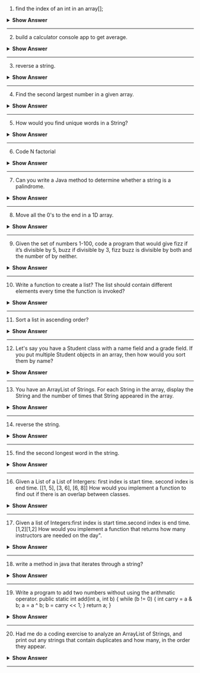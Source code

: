 1. find the index of an int in an array[];

<details><summary><b> Show Answer</b></summary>
  
<blockquote>

**Java**

```java
import java.util.Scanner;

public class demo {

    public static int findIndex(int[] arr, int n) {
        for (int i = 0; i < arr.length; i++) {
            if (arr[i] == n) {
                return i;
            }
        }
        return -1; // return -1 if the element is not found
    }
    
    public static void main(String[] args){
        Scanner scn=new Scanner(System.in);

        int[] arr={1,2,3,4,5,6}; 
        
        System.out.println("Enter the number whose index you want to find");
        int no=scn.nextInt();

        System.out.println(findIndex(arr, no));
    }
 
}

```
**C#**

``` C#


using System;
 
public static class Extensions
{
    public static int findIndex<T>(this T[] array, T item) {
        return Array.IndexOf(array, item);
    }
}
 
public class Example
{
    public static void Main()
    {
        int[] array = { 1, 2, 3, 4, 5 };
        int item = Convert.ToInt32(Console.ReadLine());
        int index = array.findIndex(item);
        if (index != -1) {
            Console.WriteLine(String.Format("Element {0} is found at index {1}", item, index));
        }
        else {
            Console.WriteLine("Element not found in the given array.");
        }
    }
}

```

**Python**

```python

lst = [13, 4, 20, 15, 6, 20, 20]

print(lst.index(6))

```

</blockquote>

</details>

---

2. build a calculator console app to get average.

<details><summary><b> Show Answer</b></summary>
  
<blockquote>

Code for calculator application is mentioned below:

**Java**

```java

import java.util.*;

public class Calculator {
    public static void main(String[] args) {
        Scanner scanner = new Scanner(System.in);

        System.out.print("Enter the total number of elements: ");
        int n = scanner.nextInt();

        int sum = 0;
        for (int i = 0; i < n; i++) {
            System.out.print("Enter element : ");
            int num = scanner.nextInt();
            sum += num;
        }

        double average = (double) sum / n;
        System.out.println("The average is: " + average);

    }
}


```
**C#**

```C#
 
//Program to calculate the average of array elements.

using System;

class Avg
{
    public static void Main()
    {
        int n = Convert.ToInt32(Console.ReadLine());
        int[] arr = new int[n];
        int sum = 0;
        float average = 0.0F;
        for(int i = 0; i < n; i++) {
            arr[i] = Convert.ToInt32(Console.ReadLine());
            //Console.WriteLine(i);
            sum += arr[i];
        }
        average=(float)sum/n;
        Console.WriteLine(average);
    }
}

```

**Python**

```python

# Python code to get average of list

def Average(lst):
	sum_of_list = 0
	for i in range(len(lst)):
		sum_of_list += lst[i]
	average = sum_of_list/len(lst)
	return average


# Driver Code
lst = [15, 9, 55, 41, 35, 20, 62, 49]
average = Average(lst)
print("Average of the list =", round(average, 2))

```
</blockquote>

</details>

---


3. reverse a string.

<details><summary><b> Show Answer</b></summary>
  
<blockquote>

Suppose we have an sample string as "Hello, World!" to reverse this string we can use following code.

**Java**

```java

String str = "Hello, World!";
String reversedStr = "";
for (int i = str.length() - 1; i >= 0; i--) {
    reversedStr += str.charAt(i);
}
System.out.println(reversedStr); 


```
**C#**

```C#
using System;
namespace Exercises
{
    class Program
    {
        static void Main(string[] args)
        {
            Console.Write("Enter a String : ");
            string originalString = Console.ReadLine();
            string reverseString = string.Empty;
            for (int i = originalString.Length - 1; i >= 0; i--)
            {
                reverseString += originalString[i];
            }
            Console.Write($"Reverse String is : {reverseString} ");
            
        }      
    }
}

```

**Python**

```python
# Function to reverse a string
def reverse(string):
    string = string[::-1]
    return string
 
s = input("Enter the string: ")
 
print("The original string is : ", end="")
print(s)
 
print("The reversed string(using extended slice syntax) is : ", end="")
print(reverse(s))

```
</blockquote>

</details>

---

4. Find the second largest number in a given array.

<details><summary><b> Show Answer</b></summary>
  
<blockquote>

To find the largest number is an array you can use the following code.

**Java**

```Java

public class test {


    public static int findSecondLargest(int[] arr) {
        int largest = arr[0];
        int secondLargest = Integer.MIN_VALUE;
    
        for (int i = 1; i < arr.length; i++) {
            if (arr[i] > largest) {
                secondLargest = largest;
                largest = arr[i];
            } else if (arr[i] > secondLargest && arr[i] != largest) {
                secondLargest = arr[i];
            }
        }
    
        return secondLargest;
    }

    public static void main(String[] args) {
        
        int[] arr={1,2,3,4,5,6,7,8,9,9,8};

        System.out.println(findSecondLargest(arr));
    }
}

```
**C#**

```C#
using System;

class Program
{
    public static void Main()
    {
        int n = Convert.ToInt32(Console.ReadLine());
        int largest,secondLargest,i,j=0;
        int[] arr = new int[n];
        
        for(i = 0; i < n; i++) {
            arr[i] = Convert.ToInt32(Console.ReadLine());
        }
         largest = 0;
 
            for (i = 0; i < n; i++)
            {
                if (largest < arr[i])
                {
                    largest = arr[i];
                    j = i;
                }
            }
            /* ignore the largest element and find the 2nd largest element in the array */
            secondLargest = 0;
            for (i = 0; i < n; i++)
            {
                if (i == j)
                {
                    continue;  /* ignoring the largest element */
                    
                }
                else
                {
                    if (secondLargest < arr[i])
                    {
                        secondLargest = arr[i];
                    }
                }
            }
 
            Console.Write("The Second largest element in the array is :  {0} \n\n", secondLargest);
    }
}

```

**Python**

```python
# Python program to find largest number
# in a list

# List of numbers
list1 = [10, 20, 20, 4, 45, 45, 45, 99, 99]

# Removing duplicates from the list
list2 = list(set(list1))

# Sorting the list
list2.sort()

# Printing the second last element
print("Second largest element is:", list2[-2])

```

</blockquote>

</details>

---


5. How would you find unique words in a String?

<details><summary><b> Show Answer</b></summary>
  
<blockquote>

The following code will give you the unique characters from the string.

**Java**

```java

import java.util.*;

public class test {


    public static ArrayList<Character> findUniqueChars(String str) {
        
        str=str.toLowerCase();
        Map<Character,Integer> charCount=new HashMap<>();
        ArrayList<Character> chArray=new ArrayList<>();
    
        for (int i = 0; i < str.length(); i++) {
            char ch = str.charAt(i);
            if (!Character.isWhitespace(ch)) {
                if(null != charCount.putIfAbsent(ch,1)){
                    int count=charCount.get(ch);
                    charCount.put(ch,++count);
                }
            }
        }
        
        for (Map.Entry<Character,Integer> entry : charCount.entrySet()){
            if(entry.getValue()==1){
                chArray.add(entry.getKey());
            }
        }

        return chArray;
    
    }

    public static void main(String[] args) {
        String str="Hello there";

        System.out.println(findUniqueChars(str));
    }
}

```
**C#**

```C#
using System;
using System.Linq;
class HelloWorld {
  static void Main() {
    string input = "C# Corner is a popular online community popular online community";
    string[] words = input.Split(' ');
    string[] distinctWords = words.Distinct().ToArray();
    string output = string.Join(" ", distinctWords);
    Console.WriteLine(output);
  }
}
```
**Python**

```python
def printWords(l):
     
    # for loop for iterating
    for i in l:
        print(i)
 
 
# Driver code
str = input("Enter the string: ")
 
# storing string in the form of list of words
s = set(str.split(" "))
 
# passing list to print words function
printWords(s)

```
</blockquote>

</details>

---


6. Code N factorial

<details><summary><b> Show Answer</b></summary>
  
<blockquote>

The following code will give you the factorial of given number N.

**Java**

```Java

import java.util.*;

public class test {

        public static void main(String[] args) {

            Scanner scn=new Scanner(System.in);
            System.out.println("Enter the value of N :");
            int n = scn.nextInt(); 
            
            int factorial = 1;
            
            for(int i=1; i<=n; i++){
                factorial *= i;
            }
            
            System.out.println("Factorial of " + n + " is: " + factorial);
        }
    
}

```
**C#**

```C#
using System;
namespace Exercises
{
    class Program
    {
        static void Main(string[] args)
        {
            Console.Write("Enter a Number : ");
            int number = int.Parse(Console.ReadLine());

            long factorial = RecursiveFactorial(number);
            Console.Write($"Factorial of {number} is: {factorial}");    
            
            
        }

        static long RecursiveFactorial(int number)
        {
            if (number == 1)
            {
                return 1;
            } 
            else
            {
                return number * RecursiveFactorial(number - 1);
            }    
        }
    }
}

```

**Python**

```python

num = int(input("Enter a number: "))

factorial = 1

# check if the number is negative, positive or zero
if num < 0:
   print("Sorry, factorial does not exist for negative numbers")
elif num == 0:
   print("The factorial of 0 is 1")
else:
   for i in range(1,num + 1):
       factorial = factorial*i
   print("The factorial of",num,"is",factorial)

```

</blockquote>

</details>

---


7. Can you write a Java method to determine whether a string is a palindrome.

<details><summary><b> Show Answer</b></summary>
  
<blockquote>

The following programme checks if the given string is palindrome or not. It will return "Yes" if the string is palindrome and "No" if the string is not a palindrome.

**Java**

```java

import java.util.*;

public class test {
 
    
    static boolean isPalindrome(String str)
    {
 
       
        int i = 0;
        int j = str.length() - 1;
        while (i < j) {
            if (str.charAt(i) != str.charAt(j))
                return false;
            i++;
            j--;
        }
        return true;
    }
 
    
    public static void main(String[] args)
    {
       
        Scanner scn=new Scanner(System.in);
        System.out.println("Enter the string:");
        String str = scn.nextLine(); 

        str = str.toLowerCase();
        if (isPalindrome(str))
            System.out.print("Yes");
        else
            System.out.print("No");
    }
}

```
**C#**

```C#
using System;
namespace LogicalPrograms
{
    public class Program
    {
        static void Main(string[] args)
        {
            Console.Write("Enter a string to Check Palindrome : ");
            string name = Console.ReadLine();
            string reverse = string.Empty;
            
            for (int i = name.Length - 1; i >= 0; i--)
            {
                reverse += name[i];
            }
            
            if (name == reverse)
            {
                Console.WriteLine($"{name} is Palindrome.");
            }
            else
            {
                Console.WriteLine($"{name} is not Palindrome");
            }
            
        }
    }
}
```
**Python**

```python
def isPalindrome(s):
    return s == s[::-1]
  
  
# Driver code
s = input("Enter the string: ")
ans = isPalindrome(s)
  
if ans:
    print("Yes, It is a Palindrome")
else:
    print("No, It is not a Palindrome")
```
</blockquote>

</details>

---


8. Move all the 0's to the end in a 1D array.

<details><summary><b> Show Answer</b></summary>
  
<blockquote>

The following code will move all the 0's present in the array at the end.

**Java**

```java

import java.util.*;

public class test {
 
    
    public static void moveZeroesToEnd(int[] arr) {
        int nonZeroIndex = 0;
    
        for (int i = 0; i < arr.length; i++) {
            if (arr[i] != 0) {
                arr[nonZeroIndex++] = arr[i];
            }
        }
     
        while (nonZeroIndex < arr.length) {
            arr[nonZeroIndex++] = 0;
        }

        System.out.println(arr[1]);
    }
 
    
    public static void main(String[] args)
    {
       
        Scanner scn=new Scanner(System.in);
       int[] arr={1,0,2,0,3,4,5};
        moveZeroesToEnd(arr);
        
    }
}

```
**C#**

```C#

using System;

class PushZero
{

	static void pushZerosToEnd(int []arr, int n)
	{
	
		int count = 0;
		for (int i = 0; i < n; i++)
		if (arr[i] != 0)
	
		arr[count++] = arr[i];
	
		while (count < n)
		arr[count++] = 0;
	}
	
	
	public static void Main ()
	{
		int []arr = {1, 9, 8, 4, 0, 0, 2, 7, 0, 6, 0, 9};
		int n = arr.Length;
		pushZerosToEnd(arr, n);
		Console.WriteLine("Array after pushing all zeros to the back: ");
		for (int i = 0; i < n; i++)
		Console.Write(arr[i] +" ");
	}
}
```


**Python**
```python
def pushZerosToEnd(arr, n):
	count = 0
	for i in range(n):
		if arr[i] != 0:
			arr[count] = arr[i]
			count+=1
	
	while count < n:
		arr[count] = 0
		count += 1
		

arr = [1, 9, 8, 4, 0, 0, 2, 7, 0, 6, 0, 9]
n = len(arr)
pushZerosToEnd(arr, n)
print("Array after pushing all zeros to end of array:")
print(arr)

```
</blockquote>

</details>

---

9. Given the set of numbers 1-100, code a program that would give fizz if it’s divisible by 5, buzz if divisible by 3, fizz buzz is divisible by both and the number of by neither.

<details><summary><b> Show Answer</b></summary>
  
<blockquote>

**Java**

```java
import java.util.*;

public class Test{
    public static void main(String[] args) {
        for (int num = 1; num <= 100; num++) {
            if (num % 3 == 0 && num % 5 == 0) {
                System.out.println("FizzBuzz");
            } else if (num % 3 == 0) {
                System.out.println("Buzz");
            } else if (num % 5 == 0) {
                System.out.println("Fizz");
            } else {
                System.out.println(num);
            }
        }
        
        
    }
}

```
**C#**
```C#
using System;
namespace LogicalPrograms
{
    public class Program
    {
        static void Main(string[] args)
        {
            for (int num = 1; num <= 100; num++) {
            if (num % 3 == 0 && num % 5 == 0) {
                Console.WriteLine("FizzBuzz");
            } else if (num % 3 == 0) {
                Console.WriteLine("Buzz");
            } else if (num % 5 == 0) {
                Console.WriteLine("Fizz");
            } else {
                Console.WriteLine(num);
            }
        }
        }
    }
}
```

**Python**

```python
def fizzBuzz(n):
    for n in range(1,n+1):
        if n % 3 == 0 and n % 5 == 0:
            print('FizzBuzz')
        elif n % 3 == 0:
            print('Fizz')
        elif n % 5 == 0:
            print('Buzz')
        else:
            print(n)

if __name__ == '__main__':
    n = int(input().strip())
    fizzBuzz(n)

```

</blockquote>

</details>

---


10. Write a function to create a list? The list should contain different elements every time the function is invoked?

<details><summary><b> Show Answer</b></summary>
  
<blockquote>

**Java**

The following code contains a  `generateList()` method which generates a list with random elements every time it is called. The size of the list must be passed as an argument to the `generateList()` method.

```java 
import java.util.*;

public class Test{
    public static void main(String[] args) {
        ArrayList<Integer> list = new ArrayList<Integer>();
        
        list=generateList(3);
        System.out.println(list.toString());


        list=generateList(5);
        System.out.println(list.toString());
    }

    public static ArrayList<Integer> generateList(int size) {
        ArrayList<Integer> list = new ArrayList<Integer>();
        Random rand = new Random();

        for (int i = 0; i < size; i++) {
            int randNum = rand.nextInt(100);
            list.add(randNum);
        }

        return list;
    }
}

```

</blockquote>

</details>

---


11. Sort a list in ascending order?

<details><summary><b> Show Answer</b></summary>
  
<blockquote>

**Java**

The following code will sort a list of integers in ascending order using the built-in `Collections` class in Java:

```java

import java.util.*;

public class Test{
    public static void main(String[] args) {
        ArrayList<Integer> numbers = new ArrayList<Integer>();
        numbers.add(5);
        numbers.add(2);
        numbers.add(8);
        numbers.add(1);

        Collections.sort(numbers);

        System.out.println(numbers);
    }

    
}

```
**C#**
```C#
// C# program to sort a list of integers
// Using OrderBy() method
using System;
using System.Linq;
using System.Collections.Generic;

class Exercise{
	
static void Main(string[] args)
{
	List<int> nums = new List<int>() { 50, 20, 40, 60, 33, 70 };
	
	var result_set = nums.OrderBy(num => num);
	
	Console.WriteLine("Sorted in Ascending order:");
	foreach (int value in result_set)
	{
		Console.Write(value + " ");
	}
}
}

```

**Python**
```python


numbers = [1, 3, 4, 2]

print(numbers.sort()) # None
print(numbers)		 # [1, 2, 3, 4]

print(sorted(numbers)) # [1, 2, 3, 4]
print(numbers)		 # [1, 3, 4, 2]



```
</blockquote>

</details>

---

12. Let's say you have a Student class with a name field and a grade field. If you put multiple Student objects in an array, then how would you sort them by name?

<details><summary><b> Show Answer</b></summary>
  
<blockquote>

The following code the Student class implements the `Comparable` interface and overrides the `compareTo()` method to compare two Student objects based on their name field. 

```java

import java.util.*;

class Student implements Comparable<Student> {
    private String name;
    private int grade;

    public Student(String name, int grade) {
        this.name = name;
        this.grade = grade;
    }

    public String getName() {
        return name;
    }

    public int getGrade() {
        return grade;
    }

    @Override
    public int compareTo(Student other) {
        return this.name.compareTo(other.getName());
    }

}

public class Test{
    public static void main(String[] args) {
        Student[] students = new Student[3];
        students[0] = new Student("Ram", 80);
        students[1] = new Student("Sham", 52);
        students[2] = new Student("Manoj", 78);

        Arrays.sort(students);

        for (Student s : students) {
            System.out.println(s.getName() + " " + s.getGrade());
        }
    }
    
}

```

</blockquote>

</details>

---

13. You have an ArrayList of Strings. For each String in the array, display the String and the number of times that String appeared in the array.

<details><summary><b> Show Answer</b></summary>
  
<blockquote>

The following code displays each String in an ArrayList along with the number of times that String appears in the list:

```java
import java.util.*;

public class Test{
    public static void main(String[] args) {
        ArrayList<String> strings = new ArrayList<String>();
        strings.add("Man");
        strings.add("Animal");
        strings.add("Animal");
        strings.add("Bird");

        Map<String, Integer> stringCount = new HashMap<String, Integer>();

        for (String s : strings) {
            if (stringCount.containsKey(s)) {
                stringCount.put(s, stringCount.get(s) + 1);
            } else {
                stringCount.put(s, 1);
            }
        }

        for (Map.Entry<String, Integer> entry : stringCount.entrySet()) {
            System.out.println(entry.getKey() + " : " + entry.getValue() + " time(s)");
        }
    }
    
}

```
**C#**
```C#
using System;
namespace Exercises
{
    class Program
    {
        static void Main(string[] args)
        {
            Console.Write("Enter the string : ");
            string message = Console.ReadLine();
            message = message.Replace(" ", string.Empty);
            while (message.Length > 0)
            {
                Console.Write(message[0] + " : ");
                int count = 0;
                for (int j = 0; j < message.Length; j++)
                {
                    if (message[0] == message[j])
                    {
                        count++;
                    }
                }
                Console.WriteLine(count);
                message = message.Replace(message[0].ToString(), string.Empty);
            }
        }
    }
}
```
**python**

```python
inp_str = "Programming"
out = {x : inp_str.count(x) for x in set(inp_str )}
print ("Occurrence of all characters in the given string is :\n "+ str(out))
```


</blockquote>

</details>

---

14. reverse the string.  

<details><summary><b> Show Answer</b></summary>
  
<blockquote>

The following code will reverse using character array.

```java

import java.util.*;

public class Test{
    public static void main(String[] args) {
        String originalString = "hello world";
        char[] originalArray = originalString.toCharArray();
        char[] reversedArray = new char[originalArray.length];

        for (int i = 0; i < originalArray.length; i++) {
            reversedArray[i] = originalArray[originalArray.length - 1 - i];
        }

        String reversedString = new String(reversedArray);
        System.out.println(reversedString);    
}
   
}
```

</blockquote>

</details>

---

15. find the second longest word in the string.

<details><summary><b> Show Answer</b></summary>
  
<blockquote>

The following code will give you the second largest word in a string.

**Java**

```java

public class Test{

    public static String findSecondLongestWord(String input) {
        String[] words = input.split("\\s+");
        
        String longestWord = "";
        String secondLongestWord = "";
        
       
        for (String word : words) {
            if (word.length() > longestWord.length()) {
                secondLongestWord = longestWord;
                longestWord = word;
            } else if (word.length() > secondLongestWord.length() && !word.equals(longestWord)) {
                secondLongestWord = word;
            }
        }
        
       
        return secondLongestWord;
    }


    public static void main(String[] args) {
        System.out.println(findSecondLongestWord("Good morning friend"));
   
}
    
}

```

</blockquote>

</details>

---

16. Given a List of a List of Intergers: first index is start time. second index is end time. [[1, 5], [3, 6], [6, 8]] How would you implement a function to find out if there is an overlap between classes.


<details><summary><b> Show Answer</b></summary>
  
<blockquote>

We can use the following code to acheive the task.


**java**

```java

import java.util.*;


public class Test{

    public static boolean hasOverlap(ArrayList<ArrayList<Integer>> classes) {
        int prevEndTime = -1;
        for (List<Integer> classTime : classes) {
            int startTime = classTime.get(0);
            int endTime = classTime.get(1);
            if (prevEndTime > startTime) {
                return true;
            }
            prevEndTime = endTime;
        }
        return false;
    }

    public static void main(String[] args) {

        ArrayList<ArrayList<Integer>> classTimings = new ArrayList<ArrayList<Integer>>();

        ArrayList<Integer> class1 = new ArrayList<Integer>();
        class1.add(1);
        class1.add(5);

        ArrayList<Integer> class2 = new ArrayList<Integer>();
        class2.add(3);
        class2.add(6);


        ArrayList<Integer> class3 = new ArrayList<Integer>();
        class3.add(6);
        class3.add(8);


        classTimings.add(class1);
        classTimings.add(class2);
        classTimings.add(class3);

        if(hasOverlap( classTimings )){
            System.out.println("Classes overlap");
        }else{
            System.out.println("Classes do not overlap");
        }
        
   
}
}

```

</blockquote>

</details>

---

17. Given a list of Integers:first index is start time.second index is end time.[1,2][1,2] How would you implement a function that returns how many instructors are needed on the day".

<details><summary><b> Show Answer</b></summary>
  
<blockquote>

The number of instructors required is equal to the maximum number of classes overlappling at a particular interval of time. To get the count of instructor you can use following code.

```java

import java.util.*;


public class Test{

    public static int instructorCount(ArrayList<ArrayList<Integer>> classes) {
        int maxCount=0;
        
        for (int i=0;i<classes.size();i++) {
            int count=1;
            int startTime = classes.get(i).get(0);
            int endTime = classes.get(i).get(1);

            for(int j=i+1;j<classes.size();j++){
                
                if (endTime>classes.get(j).get(0)){
                    count++;
                }
            }
            if(maxCount<count){
                maxCount=count;
            }

        }   
        return maxCount;
    }
    
    public static void main(String[] args) {

        ArrayList<ArrayList<Integer>> classTimings = new ArrayList<ArrayList<Integer>>();

        ArrayList<Integer> class1 = new ArrayList<Integer>();
        class1.add(1);
        class1.add(2);

        ArrayList<Integer> class2 = new ArrayList<Integer>();
        class2.add(1);
        class2.add(2);

        classTimings.add(class1);
        classTimings.add(class2);
        

      
        System.out.println(instructorCount( classTimings ));  
        
   
}
    
}

```

</blockquote>

</details>

---

18. write a method in java that iterates through a string?

<details><summary><b> Show Answer</b></summary>
  
<blockquote>



</blockquote>

</details>

---

19. Write a program to add two numbers without using the arithmatic operator.
public static int add(int a, int b) {
    while (b != 0) {
        int carry = a & b;
        a = a ^ b;
        b = carry << 1;
    }
    return a;
}

<details><summary><b> Show Answer</b></summary>
  
<blockquote>



</blockquote>

</details>

---

20. Had me do a coding exercise to analyze an ArrayList of Strings, and print out any strings that contain duplicates and how many, in the order they appear.

<details><summary><b> Show Answer</b></summary>
  
<blockquote>



</blockquote>

</details>

---

